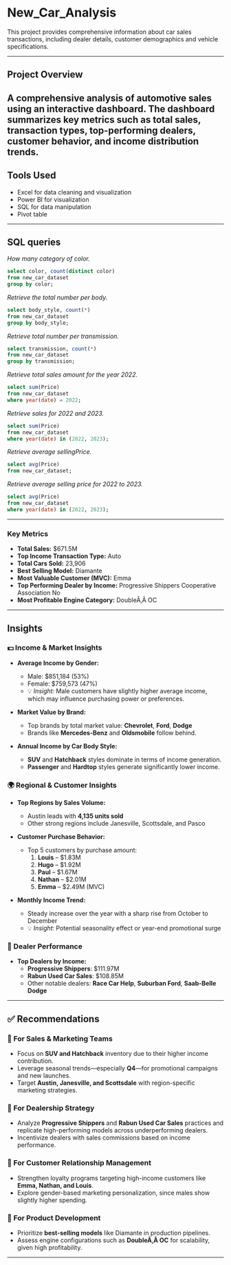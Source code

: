 # New_Car_Analysis
This project provides comprehensive information about car sales transactions, including dealer details, customer demographics and vehicle specifications.

---
## Project Overview 
A comprehensive analysis of automotive sales using an interactive dashboard. The dashboard summarizes key metrics such as total sales, transaction types, top-performing dealers, customer behavior, and income distribution trends.
---

## Tools Used
+ Excel for data cleaning and visualization
+ Power BI for visualization
+ SQL for data manipulation
+ Pivot table

---

## SQL queries
_How many category of color._
```sql
select color, count(distinct color)
from new_car_dataset
group by color;
```
_Retrieve the total number per body._
```sql
select body_style, count(*)
from new_car_dataset
group by body_style;
```
_Retrieve total number per transmission._
```sql
select transmission, count(*)
from new_car_dataset
group by transmission;
```
_Retrieve total sales amount for the year 2022._
```sql
select sum(Price)
from new_car_dataset
where year(date) = 2022;
```
_Retrieve sales for 2022 and 2023._
```sql
select sum(Price)
from new_car_dataset
where year(date) in (2022, 2023);
```
_Retrieve average sellingPrice._ 
```sql
select avg(Price)
from new_car_dataset;
```
_Retrieve average selling price for 2022 to 2023._
```sql
select avg(Price)
from new_car_dataset
where year(date) in (2022, 2023);
```
---

### Key Metrics

- **Total Sales:** $671.5M  
- **Top Income Transaction Type:** Auto  
- **Total Cars Sold:** 23,906  
- **Best Selling Model:** Diamante  
- **Most Valuable Customer (MVC):** Emma  
- **Top Performing Dealer by Income:** Progressive Shippers Cooperative Association No  
- **Most Profitable Engine Category:** DoubleÂ‚Â OC

---

## Insights

### 💵 Income & Market Insights

- **Average Income by Gender:**
  - Male: $851,184 (53%)
  - Female: $759,573 (47%)
  - 💡 *Insight:* Male customers have slightly higher average income, which may influence purchasing power or preferences.

- **Market Value by Brand:**
  - Top brands by total market value: **Chevrolet**, **Ford**, **Dodge**
  - Brands like **Mercedes-Benz** and **Oldsmobile** follow behind.

- **Annual Income by Car Body Style:**
  - **SUV** and **Hatchback** styles dominate in terms of income generation.
  - **Passenger** and **Hardtop** styles generate significantly lower income.

### 🌍 Regional & Customer Insights

- **Top Regions by Sales Volume:**
  - Austin leads with **4,135 units sold**
  - Other strong regions include Janesville, Scottsdale, and Pasco

- **Customer Purchase Behavior:**
  - Top 5 customers by purchase amount:
    1. **Louis** – $1.83M  
    2. **Hugo** – $1.92M  
    3. **Paul** – $1.67M  
    4. **Nathan** – $2.01M  
    5. **Emma** – $2.49M (MVC)

- **Monthly Income Trend:**
  - Steady increase over the year with a sharp rise from October to December
  - 💡 *Insight:* Potential seasonality effect or year-end promotional surge

### 🏢 Dealer Performance

- **Top Dealers by Income:**
  - **Progressive Shippers**: $111.97M
  - **Rabun Used Car Sales**: $108.85M
  - Other notable dealers: **Race Car Help**, **Suburban Ford**, **Saab-Belle Dodge**

---

## ✅ Recommendations

### 🔹 For Sales & Marketing Teams
- Focus on **SUV and Hatchback** inventory due to their higher income contribution.
- Leverage seasonal trends—especially **Q4**—for promotional campaigns and new launches.
- Target **Austin, Janesville, and Scottsdale** with region-specific marketing strategies.

### 🔹 For Dealership Strategy
- Analyze **Progressive Shippers** and **Rabun Used Car Sales** practices and replicate high-performing models across underperforming dealers.
- Incentivize dealers with sales commissions based on income performance.

### 🔹 For Customer Relationship Management
- Strengthen loyalty programs targeting high-income customers like **Emma, Nathan, and Louis**.
- Explore gender-based marketing personalization, since males show slightly higher spending.

### 🔹 For Product Development
- Prioritize **best-selling models** like Diamante in production pipelines.
- Assess engine configurations such as **DoubleÂ‚Â OC** for scalability, given high profitability.

---





 



